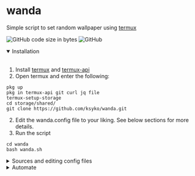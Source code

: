 # wanda
Simple script to set random wallpaper using [termux](https://github.com/termux/termux-app)

![GitHub code size in bytes](https://img.shields.io/github/languages/code-size/ksyko/wanda) ![GitHub](https://img.shields.io/github/license/ksyko/wanda)

<details open>
<summary>Installation</summary>
<br>
  
1. Install [termux](https://f-droid.org/en/packages/com.termux/) and [termux-api](https://f-droid.org/en/packages/com.termux.api/)
2. Open termux and enter the following:
```
pkg up
pkg in termux-api git curl jq file
termux-setup-storage
cd storage/shared/
git clone https://github.com/ksyko/wanda.git
```
2. Edit the wanda.config file to your liking. See below sections for more details.
3. Run the script
```
cd wanda
bash wanda.sh
```

</details>


<details>
<summary>Sources and editing config files</summary>
<br>
  config files for sources are present in their respective folders. 
  format is key=value
  
  * wanda.config
    * source - set source of your wallpaper. [**wallhaven**, chan, picsum, reddit, local]
    * screen - screens to set wallpaper. [home, lock, **both**]
  * [wallhaven](https://wallhaven.cc/)/config
    * all the options are specified [here](https://wallhaven.cc/help/api)
    * api key is **not** mandatory
  * [chan](https://4chan.org/)/config
    * board - board where the thread belongs
    * thread - thread number 
    * example: https://boards.4chan.org/wg/thread/7738706
      * board=wg
      * thread=7738706
  * [picsum](https://picsum.photos/)/config
    * height - desired image height
    * width - desired image width
  * [reddit](https://old.reddit.com/)/config
    * sub - subreddit name
    * sort - sort by [hot, new, rising, controversial, top, gilded]
  * local/config
    * images_path - folder path to get images from 
     

</details>

<details>
<summary>Automate</summary>
<br>
  
* To set wallpaper at regular intervals automatically:

0. You might have to 'Acquire Wakelock' from the termux notification for this to run properly.
1. Install:
```
pkg in cronie termux-services nano
sv-enable crond 
```
2. Check if crond is running
```
pidof crond
```
3. Edit crontab 
```
crontab -e 
```
4. Set your desired interval [(guide)](https://crontab.guru/#20_4_*_*_*).<br>Example: For hourly:
```
0 * * * *   cd storage/shared/wanda && $PREFIX/bin/sh wanda.sh
```
5. ctrl+o to save, ctrl+x to exit the editor


</details>

